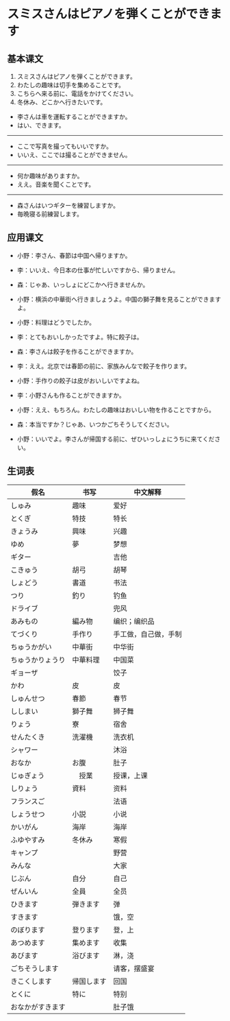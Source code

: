 # スミスさんはピアノを弾くことができます

## 基本课文

1. スミスさんはピアノを弾くことができます。
2. わたしの趣味は切手を集めることです。
3. こちらへ来る前に、電話をかけてください。
4. 冬休み、どこかへ行きたいです。

- 李さんは車を運転することができますか。
- はい、できます。

---

- ここで写真を撮ってもいいですか。
- いいえ、ここでは撮ることができません。

---

- 何か趣味がありますか。
- ええ。音楽を聞くことです。

---

- 森さんはいつギターを練習しますか。
- 毎晩寝る前練習します。

## 应用课文

- 小野：李さん、春節は中国へ帰りますか。
- 李：いいえ、今日本の仕事が忙しいですから、帰りません。
- 森：じゃあ、いっしょにどこかへ行きませんか。
- 小野：横浜の中華街へ行きましょうよ。中国の獅子舞を見ることができますよ。

- 小野：料理はどうでしたか。
- 李：とてもおいしかったですよ。特に餃子は。
- 森：李さんは餃子を作ることができますか。
- 李：ええ。北京では春節の前に、家族みんなで餃子を作ります。
- 小野：手作りの餃子は皮がおいしいですよね。
- 李：小野さんも作ることができますか。
- 小野：ええ、もちろん。わたしの趣味はおいしい物を作ることですから。
- 森：本当ですか？じゃあ、いつかごちそうしてください。
- 小野：いいでよ。李さんが帰国する前に、ぜひいっしょにうちに来てください。

## 生词表

| 假名             | 书写       | 中文解释             |
| ---------------- | ---------- | -------------------- |
| しゅみ           | 趣味       | 爱好                 |
| とくぎ           | 特技       | 特长                 |
| きょうみ         | 興味       | 兴趣                 |
| ゆめ             | 夢         | 梦想                 |
| ギター           |            | 吉他                 |
| こきゅう         | 胡弓       | 胡琴                 |
| しょどう         | 書道       | 书法                 |
| つり             | 釣り       | 钓鱼                 |
| ドライブ         |            | 兜风                 |
| あみもの         | 編み物     | 编织；编织品         |
| てづくり         | 手作り     | 手工做，自己做，手制 |
| ちゅうかがい     | 中華街     | 中华街               |
| ちゅうかりょうり | 中華料理   | 中国菜               |
| ギョーザ         |            | 饺子                 |
| かわ             | 皮         | 皮                   |
| しゅんせつ       | 春節       | 春节                 |
| ししまい         | 獅子舞     | 狮子舞               |
| りょう           | 寮         | 宿舍                 |
| せんたくき       | 洗濯機     | 洗衣机               |
| シャワー         |            | 沐浴                 |
| おなか           | お腹       | 肚子                 |
| じゅぎょう       | 　授業     | 授课，上课           |
| しりょう         | 資料       | 资料                 |
| フランスご       |            | 法语                 |
| しょうせつ       | 小説       | 小说                 |
| かいがん         | 海岸       | 海岸                 |
| ふゆやすみ       | 冬休み     | 寒假                 |
| キャンプ         |            | 野营                 |
| みんな           |            | 大家                 |
| じぶん           | 自分       | 自己                 |
| ぜんいん         | 全員       | 全员                 |
| ひきます         | 弾きます   | 弹                   |
| すきます         |            | 饿，空               |
| のぼります       | 登ります   | 登，上               |
| あつめます       | 集めます   | 收集                 |
| あびます         | 浴びます   | 淋，浇               |
| ごちそうします   |            | 请客，摆盛宴         |
| きこくします     | 帰国します | 回国                 |
| とくに           | 特に       | 特别                 |
| おなかがすきます |            | 肚子饿               |
